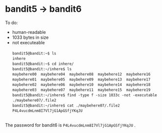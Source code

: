 # bandit5 -> bandit6<br/>
To do:<br/>
- human-readable
- 1033 bytes in size
- not executeable<br/><br/>
```bandit5@bandit:~$ ls```<br/>
```inhere```<br/>
```bandit5@bandit:~$ cd inhere/```<br/>
```bandit5@bandit:~/inhere$ ls```<br/>
```maybehere00  maybehere04  maybehere08  maybehere12  maybehere16```<br/>
```maybehere01  maybehere05  maybehere09  maybehere13  maybehere17```<br/>
```maybehere02  maybehere06  maybehere10  maybehere14  maybehere18```<br/>
```maybehere03  maybehere07  maybehere11  maybehere15  maybehere19```<br/>
```bandit5@bandit:~/inhere$ find -type f -size 1033c -not -executable```<br/>
```./maybehere07/.file2```<br/>
```bandit5@bandit:~/inhere$ cat ./maybehere07/.file2```<br/>
```P4L4vucdmLnm8I7Vl7jG1ApGSfjYKqJU```<br/><br/>

The password for bandit6 is ```P4L4vucdmLnm8I7Vl7jG1ApGSfjYKqJU``` .
